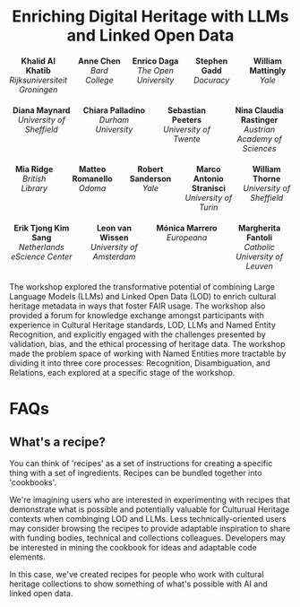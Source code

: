 <h1 style="text-align: center">Enriching Digital Heritage with LLMs and Linked Open Data</h1>

<div style="margin: 20px auto; text-align: center; max-width: 900px;">
  <!-- First row: 5 people -->
  <div style="display: grid; grid-template-columns: repeat(5, 1fr); gap: 15px; margin-bottom: 20px;">
    <div><strong>Khalid Al Khatib</strong><br><em>Rijksuniversiteit Groningen</em></div>
    <div><strong>Anne Chen</strong><br><em>Bard College</em></div>
    <div><strong>Enrico Daga</strong><br><em>The Open University</em></div>
    <div><strong>Stephen Gadd</strong><br><em>Docuracy</em></div>
    <div><strong>William Mattingly</strong><br><em>Yale</em></div>
  </div>
  <!-- Second row: 4 people -->
  <div style="display: grid; grid-template-columns: repeat(4, 1fr); gap: 15px; margin-bottom: 20px;">
    <div><strong>Diana Maynard</strong><br><em>University of Sheffield</em></div>
    <div><strong>Chiara Palladino</strong><br><em>Durham University</em></div>
    <div><strong>Sebastian Peeters</strong><br><em>University of Twente</em></div>
    <div><strong>Nina Claudia Rastinger</strong><br><em>Austrian Academy of Sciences</em></div>
  </div>
  <!-- Third row: 5 people -->
  <div style="display: grid; grid-template-columns: repeat(5, 1fr); gap: 15px; margin-bottom: 20px;">
    <div><strong>Mia Ridge</strong><br><em>British Library</em></div>
    <div><strong>Matteo Romanello</strong><br><em>Odoma</em></div>
    <div><strong>Robert Sanderson</strong><br><em>Yale</em></div>
    <div><strong>Marco Antonio Stranisci</strong><br><em>University of Turin</em></div>
    <div><strong>William Thorne</strong><br><em>University of Sheffield</em></div>
  </div>
  <!-- Fourth row: 4 people -->
  <div style="display: grid; grid-template-columns: repeat(4, 1fr); gap: 15px;">
    <div><strong>Erik Tjong Kim Sang</strong><br><em>Netherlands eScience Center</em></div>
    <div><strong>Leon van Wissen</strong><br><em>University of Amsterdam</em></div>
    <div><strong>Mónica Marrero</strong><br><em>Europeana</em></div>
    <div><strong>Margherita Fantoli</strong><br><em>Catholic University of Leuven</em></div>
  </div>
</div>

The workshop explored the transformative potential of combining Large Language Models (LLMs) and Linked Open Data (LOD) to enrich cultural heritage metadata in ways that foster FAIR usage. The workshop also provided a forum for knowledge exchange amongst participants with experience in Cultural Heritage standards, LOD, LLMs and Named Entity Recognition, and explicitly engaged with the challenges presented by validation, bias, and the ethical processing of heritage data. The workshop made the problem space of working with Named Entities more tractable by dividing it into three core processes: Recognition, Disambiguation, and Relations, each explored at a specific stage of the workshop.

# FAQs
## What's a recipe?
You can think of 'recipes' as a set of instructions for creating a specific thing with a set of ingredients. Recipes can be bundled together into 'cookbooks'.

We're imagining users who are interested in experimenting with recipes that demonstrate what is possible and potentially valuable for Culturual Heritage contexts when combinging LOD and LLMs. Less technically-oriented users may consider browsing the recipes to provide adaptable inspiration to share with funding bodies, technical and collections colleagues. Developers may be interested in mining the cookbook for ideas and adaptable code elements.

In this case, we've created recipes for people who work with cultural heritage collections to show something of what's possible with AI and linked open data.

[//]: # (## Research Challenge)

[//]: # (Cultural Heritage &#40;CH&#41; collections represent one of Europe's greatest assets, but their metadata faces significant challenges:)

[//]: # ()
[//]: # (### Current Problems)

[//]: # (1. **Limited Coverage**: Digital catalogue metadata exists for only a small proportion of large national collections)

[//]: # (2. **Poor Quality**: Where metadata exists, it is often sparse, unstructured, and contains varying forms of bias)

[//]: # (3. **Lack of Standardization**: Structured metadata is often unstandardized and unaligned with Persistent Identifiers &#40;PIDs&#41; from external authorities)

[//]: # ()
[//]: # (These issues limit user queries, hinder discovery, and make integration between institutions difficult, preventing the FAIR use of heritage objects.)

[//]: # ()
[//]: # (### Our Approach)

[//]: # (This workshop explores synergies between two different approaches:)

[//]: # (- **Linked Open Data &#40;LOD&#41;**: Ontologies that provide structured, standardized metadata but can be laborious to produce)

[//]: # (- **Large Language Models &#40;LLMs&#41;**: Vector embeddings that excel at interpreting natural language but produce probabilistic, variable outputs)

[//]: # ()
[//]: # (By carefully combining both approaches, we can harness the benefits and mitigate the weaknesses of each to radically improve FAIRness and engagement with CH collections.)

[//]: # (## Workshop Objectives)

[//]: # ()
[//]: # (This workshop explores the transformative potential of combining LLMs and LOD to enrich cultural heritage metadata. We focus on three core processes for working with Named Entities:)

[//]: # ()
[//]: # (### Key Focus Areas)

[//]: # ()
[//]: # (#### 1. Named Entity Recognition &#40;NER&#41;)

[//]: # (- **Process**: Identifying and extracting named entities from unstructured text)

[//]: # (- **Output**: Character strings representing proper nouns and their location within source text)

[//]: # (- **Example**: Identifying "Pieter Bruegel" as a person in metadata)

[//]: # (- **Focus**: How LLMs compare to and integrate with traditional NER techniques)

[//]: # ()
[//]: # (#### 2. Named Entity Disambiguation &#40;NED&#41;)

[//]: # (- **Process**: Associating textual references to entries in authority files)

[//]: # (- **Goal**: Distinguish between similar entities &#40;e.g., Bruegel the Elder vs. Bruegel the Younger&#41;)

[//]: # (- **Resources**: Authority files such as ULAN, VIAF, NACO, and Geonames)

[//]: # (- **Focus**: How LLMs can link recognized entities to authority files)

[//]: # ()
[//]: # (#### 3. Named Entity Relations)

[//]: # ()
[//]: # (- **Process**: Identifying relationships between named entities and described objects)

[//]: # (- **Example**: Determining whether "Pieter" is the producer or subject of a painting)

[//]: # (- **Importance**: Crucial for meaningful indexing and querying)

[//]: # (- **Focus**: Using LLMs to automate relation identification through contextual analysis)

[//]: # (- )

[//]: # (### Geographic Focus)

[//]: # ()
[//]: # (We use **geographic Named Entities** as our principal case study, drawing on the experience of the **Pelagios Network** - a community dedicated to developing efficient LOD practices for cultural heritage with emphasis on geographic aspects.)
